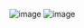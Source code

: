 ![image](https://github.com/lengayva/Atest7-Docker1/assets/118207546/a0d1e1e8-7ace-4283-a446-a212a66fa24a)
![image](https://github.com/lengayva/Atest7-Docker1/assets/118207546/83cb2390-554a-4653-b168-76a868aecd40)
